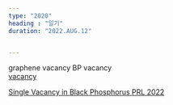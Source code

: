 ```yaml
---
type: "2020"
heading : "일기"
duration: "2022.AUG.12"


---
```

 


graphene vacancy
BP vacancy  
[vacancy](https://github.com/orgs/rodin-physics/repositories)  

[Single Vacancy in Black Phosphorus PRL 2022](https://journals.aps.org/prl/abstract/10.1103/PhysRevLett.128.176801)